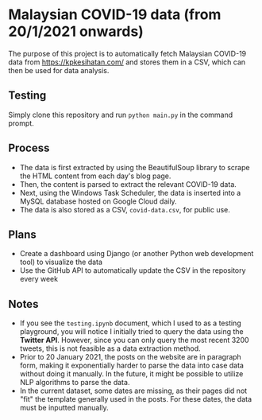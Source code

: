 # Malaysian COVID-19 data (from 20/1/2021 onwards)

The purpose of this project is to automatically fetch Malaysian COVID-19 data from https://kpkesihatan.com/ and stores them in a CSV, 
which can then be used for data analysis.

## Testing

Simply clone this repository and run ```python main.py``` in the command prompt.

## Process
- The data is first extracted by using the BeautifulSoup library to
scrape the HTML content from each day's blog page.
- Then, the content is parsed to extract the relevant COVID-19 data.
- Next, using the Windows Task Scheduler, the data is inserted into a MySQL database hosted 
on Google Cloud daily.
- The data is also stored as a CSV, ```covid-data.csv```, for public use.

## Plans
- Create a dashboard using Django (or another Python web development tool) to visualize
the data
- Use the GitHub API to automatically update the CSV in the repository 
every week

## Notes
- If you see the ```testing.ipynb``` document, which I used to as a testing
playground, you will notice I initially tried to query
the data using the **Twitter API**. However, since you can only query the most recent
3200 tweets, this is not feasible as a data extraction method.
- Prior to 20 January 2021, the posts on the website are in paragraph form, making it
exponentially harder to parse the data into case data without doing it manually. 
In the future, it might be possible to utilize NLP algorithms to parse the data.
- In the current dataset, some dates are missing, as their pages did not "fit" the
template generally used in the posts. For these dates, the data must be inputted manually.

